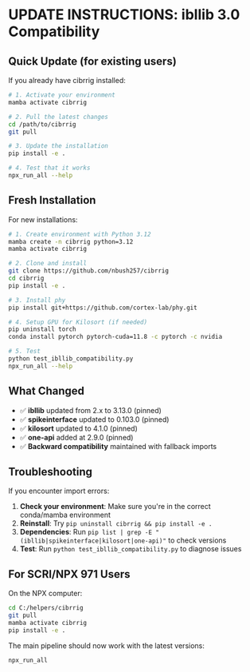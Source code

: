 # UPDATE INSTRUCTIONS: ibllib 3.0 Compatibility

## Quick Update (for existing users)

If you already have cibrrig installed:

```bash
# 1. Activate your environment
mamba activate cibrrig

# 2. Pull the latest changes
cd /path/to/cibrrig
git pull

# 3. Update the installation
pip install -e .

# 4. Test that it works
npx_run_all --help
```

## Fresh Installation

For new installations:

```bash
# 1. Create environment with Python 3.12
mamba create -n cibrrig python=3.12
mamba activate cibrrig

# 2. Clone and install
git clone https://github.com/nbush257/cibrrig
cd cibrrig
pip install -e .

# 3. Install phy
pip install git+https://github.com/cortex-lab/phy.git

# 4. Setup GPU for Kilosort (if needed)
pip uninstall torch
conda install pytorch pytorch-cuda=11.8 -c pytorch -c nvidia

# 5. Test
python test_ibllib_compatibility.py
npx_run_all --help
```

## What Changed

- ✅ **ibllib** updated from 2.x to 3.13.0 (pinned)
- ✅ **spikeinterface** updated to 0.103.0 (pinned)  
- ✅ **kilosort** updated to 4.1.0 (pinned)
- ✅ **one-api** added at 2.9.0 (pinned)
- ✅ **Backward compatibility** maintained with fallback imports

## Troubleshooting

If you encounter import errors:

1. **Check your environment**: Make sure you're in the correct conda/mamba environment
2. **Reinstall**: Try `pip uninstall cibrrig && pip install -e .`
3. **Dependencies**: Run `pip list | grep -E "(ibllib|spikeinterface|kilosort|one-api)"` to check versions
4. **Test**: Run `python test_ibllib_compatibility.py` to diagnose issues

## For SCRI/NPX 971 Users

On the NPX computer:
```bash
cd C:/helpers/cibrrig
git pull
mamba activate cibrrig
pip install -e .
```

The main pipeline should now work with the latest versions:
```bash
npx_run_all
```